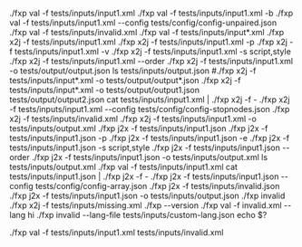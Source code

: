 ./fxp val -f tests/inputs/input1.xml
./fxp val -f tests/inputs/input1.xml -b
./fxp val -f tests/inputs/input1.xml --config tests/config/config-unpaired.json
./fxp val -f tests/inputs/invalid.xml
./fxp val -f tests/inputs/input*.xml
./fxp x2j -f tests/inputs/input1.xml
./fxp x2j -f tests/inputs/input1.xml -p
./fxp x2j -f tests/inputs/input1.xml -v
./fxp x2j -f tests/inputs/input1.xml -s script,style
./fxp x2j -f tests/inputs/input1.xml --order
./fxp x2j -f tests/inputs/input1.xml -o tests/output/output.json
ls tests/inputs/output.json
#./fxp x2j -f tests/inputs/input*.xml -o tests/output/output*.json
./fxp x2j -f tests/inputs/input*.xml -o tests/output/output1.json tests/output/output2.json
cat tests/inputs/input1.xml | ./fxp x2j -f -
./fxp x2j -f tests/inputs/input1.xml --config tests/config/config-stopnodes.json
./fxp x2j -f tests/inputs/invalid.xml
./fxp x2j -f tests/inputs/input1.xml -o tests/inputs/output.xml
./fxp j2x -f tests/inputs/input1.json
./fxp j2x -f tests/inputs/input1.json -p
./fxp j2x -f tests/inputs/input1.json -e
./fxp j2x -f tests/inputs/input1.json -s script,style
./fxp j2x -f tests/inputs/input1.json --order
./fxp j2x -f tests/inputs/input1.json -o tests/inputs/output.xml
ls tests/inputs/output.xml
./fxp val -f tests/inputs/input1.xml
cat tests/inputs/input1.json | ./fxp j2x -f -
./fxp j2x -f tests/inputs/input1.json --config tests/config/config-array.json
./fxp j2x -f tests/inputs/invalid.json
./fxp j2x -f tests/inputs/input1.json -o tests/inputs/output.json
./fxp invalid
./fxp x2j -f tests/inputs/missing.xml
./fxp --version
./fxp val -f invalid.xml --lang hi
./fxp invalid --lang-file tests/inputs/custom-lang.json
echo $?

./fxp val -f tests/inputs/input1.xml tests/inputs/invalid.xml
